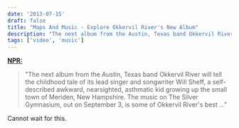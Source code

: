 ```yaml
---
date: '2013-07-15'
draft: false
title: "Maps And Music - Explore Okkervil River's New Album"
description: "The next album from the Austin, Texas band Okkervil River will tell the childhood tale of its lead singer and songwriter Will Sheff, a self-described awkward, nearsighted, asthmatic kid growing up the small town of Meriden, New Hampshire. The music on The Silver Gymnasium, out on September 3, is some of Okkervil River's best ..."
tags: ['video', 'music']
---
```


**[NPR:](http://www.npr.org/blogs/allsongs/2013/07/12/201582565/maps-and-music-explore-okkervil-rivers-new-album)**

> "The next album from the Austin, Texas band Okkervil River will tell the childhood tale of its lead singer and songwriter Will Sheff, a self-described awkward, nearsighted, asthmatic kid growing up the small town of Meriden, New Hampshire. The music on The Silver Gymnasium, out on September 3, is some of Okkervil River's best ..."

Cannot wait for this.<!-- excerpt -->
